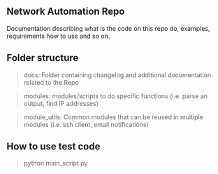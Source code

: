 ## Network Automation Repo

Documentation describing what is the code on this repo do, examples, requirements how to use and so on.

## Folder structure

> docs: Folder containing changelog and additional documentation related to the Repo

> modules: modules/scripts to do specific functions (i.e. parse an output, find IP addresses)

> module_utils: Common modules that can be reused in multiple modules (i.e. ssh client, email notifications)

## How to use test code

> python main_script.py
